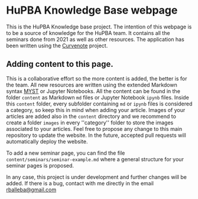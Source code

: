# HuPBA Knowledge Base webpage

This is the HuPBA Knowledge base project. The intention of this webpage is to be a source of knowledge for the HuPBA team. It contains all the seminars done from 2021 as well as other resources. The application has been written using the [Curvenote](https://github.com/curvenote) project.

## Adding content to this page. 

This is a collaborative effort so the more content is added, the better is for the team. All new resources are written using the extended Markdown syntax [MYST](https://curvenote.com/blog/working-locally-with-myst-markdown) or Jupyter Notebooks. All the content can be found in the folder ``content`` as Markdown ``md`` files or Jupyter Notebook ``ipynb`` files. Inside this ``content`` folder, every subfolder containing ``md`` or ``ipynb`` files is considered a category, so keep this in mind when adding your article. Images of your articles are added also in the ``content`` directory and we recommend to create a folder ``images`` in every ''category'' folder to store the images associated to your articles. Feel free to propose any change to this main repository to update the website. In the future, accepted pull requests will automatically deploy the website.

To add a new seminar page, you can find the file ``content/seminars/seminar-example.md`` where a general structure for your seminar pages is proposed.

In any case, this project is under development and further changes will be added. If there is a bug, contact with me directly in the email rballeba@gmail.com

